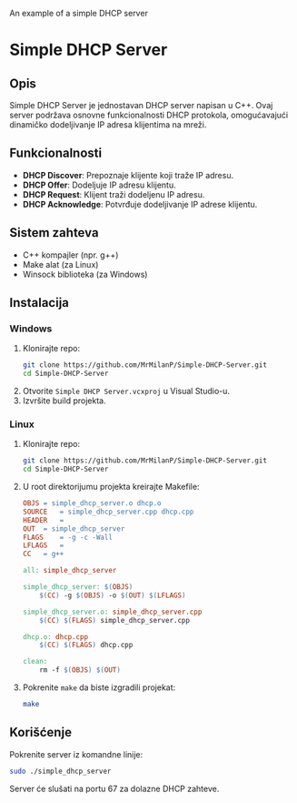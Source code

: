 An example of a simple DHCP server
# Simple DHCP Server

## Opis

Simple DHCP Server je jednostavan DHCP server napisan u C++. Ovaj server podržava osnovne funkcionalnosti DHCP protokola, omogućavajući dinamičko dodeljivanje IP adresa klijentima na mreži.

## Funkcionalnosti

- **DHCP Discover**: Prepoznaje klijente koji traže IP adresu.
- **DHCP Offer**: Dodeljuje IP adresu klijentu.
- **DHCP Request**: Klijent traži dodeljenu IP adresu.
- **DHCP Acknowledge**: Potvrđuje dodeljivanje IP adrese klijentu.

## Sistem zahteva

- C++ kompajler (npr. g++)
- Make alat (za Linux)
- Winsock biblioteka (za Windows)

## Instalacija

### Windows

1. Klonirajte repo:
   ```bash
   git clone https://github.com/MrMilanP/Simple-DHCP-Server.git
   cd Simple-DHCP-Server
   ```
2. Otvorite `Simple DHCP Server.vcxproj` u Visual Studio-u.
3. Izvršite build projekta.

### Linux

1. Klonirajte repo:
   ```bash
   git clone https://github.com/MrMilanP/Simple-DHCP-Server.git
   cd Simple-DHCP-Server
   ```
2. U root direktorijumu projekta kreirajte Makefile:
   ```Makefile
   OBJS	= simple_dhcp_server.o dhcp.o
   SOURCE	= simple_dhcp_server.cpp dhcp.cpp
   HEADER	= 
   OUT	= simple_dhcp_server
   FLAGS	= -g -c -Wall
   LFLAGS	= 
   CC	= g++

   all:	simple_dhcp_server

   simple_dhcp_server: $(OBJS)
	   $(CC) -g $(OBJS) -o $(OUT) $(LFLAGS)

   simple_dhcp_server.o: simple_dhcp_server.cpp
	   $(CC) $(FLAGS) simple_dhcp_server.cpp 

   dhcp.o: dhcp.cpp
	   $(CC) $(FLAGS) dhcp.cpp 

   clean:
	   rm -f $(OBJS) $(OUT)
   ```
3. Pokrenite `make` da biste izgradili projekat:
   ```bash
   make
   ```

## Korišćenje

Pokrenite server iz komandne linije:

```bash
sudo ./simple_dhcp_server
```

Server će slušati na portu 67 za dolazne DHCP zahteve.
